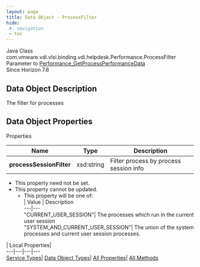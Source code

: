 ```yaml
---
layout: page
title: Data Object - ProcessFilter
hide:
 #- navigation
 - toc
---
```






Java Class
    com.vmware.vdi.vlsi.binding.vdi.helpdesk.Performance.ProcessFilter  
Parameter to
     [Performance_GetProcessPerformanceData](vdi.helpdesk.Performance.md#getProcessPerformanceData)  
Since 
    Horizon 7.6

## Data Object Description 

The filter for processes 

## Data Object Properties

Properties

Name |  Type |  Description   
---|---|---  
**processSessionFilter**|  xsd:string|  Filter process by process session info   


* This property need not be set.
* This property cannot be updated.
  * This property will be one of:  
|  Value |  Description   
---|---  
"CURRENT_USER_SESSION"| The processes which run in the current user session  
"SYSTEM_AND_CURRENT_USER_SESSION"| The union of the system processes and current user session processes.  

  
  
  
 | Local Properties|   
---|---|---|---  
[Service Types](index-mo_types.md)| [Data Object Types](index-do_types.md)| [All Properties](index-properties.md)| [All Methods](index-methods.md)  
  
  

